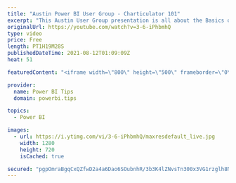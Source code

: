 ```yaml
---
title: "Austin Power BI User Group - Charticulator 101"
excerpt: "This Austin User Group presentation is all about the Basics of Charticulator. We also go through three demos of visual creations. 1. Build a fancy Bar chart mirroring what is done in desktop 2. Cool chart with stacked bars and scatter plot 3. Box and Whisker chart  Follow Mike on LinkedIn: https://www.linkedin.com/in/michaelcarlo/"
originalUrl: https://youtube.com/watch?v=3-6-iPhbmhQ
type: video
price: Free
length: PT1H19M28S
publishedDateTime: 2021-08-12T01:09:09Z
heat: 51

featuredContent: "<iframe width=\"800\" height=\"500\" frameborder=\"0\" src=\"https://www.youtube.com/embed/3-6-iPhbmhQ\" allow=\"accelerometer; autoplay; encrypted-media; gyroscope; picture-in-picture\" allowfullscreen></iframe>"

provider:
  name: Power BI Tips
  domain: powerbi.tips

topics:
  - Power BI

images:
  - url: https://i.ytimg.com/vi/3-6-iPhbmhQ/maxresdefault_live.jpg
    width: 1280
    height: 720
    isCached: true

secured: "pgpOmraBgqCxQZfwD2a4a6Dao6SOubnhR/3b3K4lZNvsTn300x3VG1rzglh8NpGlJi865bApdKvorqPrmEGPH/gH3HNMt2gfiW0zkCl+myBBsRAwH6JeI2YEA3tQ9mEoiD7w/et31eMilxQMwtSlSqtEiKhN0dihXIl/HGhpMau6Jm+Xu/WPzic7mAVeKV8wZcRErrVQklU3a/IEMmHcP4YxaIOtW2rY37petWq71kEFNRHGw27f96j6043N4i56ZM8U3gSAxulgB6aejwlJXcndNVnCyaja6O+P89indliZ23c/ccnyTg/VDAIZFHHzIlWHZjpneQMH+eBHnCZRWqTLiTUZxfsU+Z3O3g3MCaqJxaXtkHxRLa53o8+KZPifBRA/NZSjGahEp+/f0ezVQmUk63uePH0AEgEHUtZqpog=;InAGtivSm8oVaN3oKBOBrQ=="
---
```


